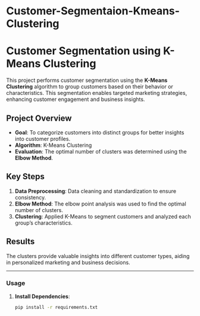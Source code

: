 # Customer-Segmentaion-Kmeans-Clustering

# Customer Segmentation using K-Means Clustering

This project performs customer segmentation using the **K-Means Clustering** algorithm to group customers based on their behavior or characteristics. This segmentation enables targeted marketing strategies, enhancing customer engagement and business insights.

## Project Overview

- **Goal**: To categorize customers into distinct groups for better insights into customer profiles.
- **Algorithm**: K-Means Clustering
- **Evaluation**: The optimal number of clusters was determined using the **Elbow Method**.

## Key Steps

1. **Data Preprocessing**: Data cleaning and standardization to ensure consistency.
2. **Elbow Method**: The elbow point analysis was used to find the optimal number of clusters.
3. **Clustering**: Applied K-Means to segment customers and analyzed each group’s characteristics.

## Results

The clusters provide valuable insights into different customer types, aiding in personalized marketing and business decisions.

---

### Usage

1. **Install Dependencies**:
   ```bash
   pip install -r requirements.txt
